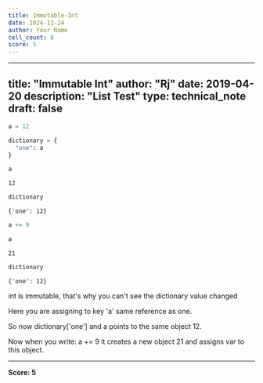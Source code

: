 ```yaml
---
title: Immutable-Int
date: 2024-11-24
author: Your Name
cell_count: 8
score: 5
---
```


---
title: "Immutable Int"
author: "Rj"
date: 2019-04-20
description: "List Test"
type: technical_note
draft: false
---

```python
a = 12

dictionary = {
  "one": a
}
```


```python
a
```




    12




```python
dictionary
```




    {'one': 12}




```python
a += 9
```


```python
a
```




    21




```python
dictionary
```




    {'one': 12}



int is immutable, that's why you can't see the dictionary value changed

Here you are assigning to key 'a' same reference as one. 

So now dictionary['one'] and a points to the same object 12. 

Now when you write: a += 9 it creates a new object 21 and assigns var to this object.


---
**Score: 5**